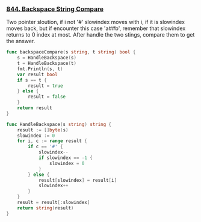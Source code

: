### [844. Backspace String Compare]

Two pointer sloution, if i not '#' slowindex moves with i, if it is slowindex moves back,
but if encounter this case 'a##b', remember that slowindex returns to 0 index at most.
After handle the two stings, compare them to get the answer.

```go
func backspaceCompare(s string, t string) bool {
	s = HandleBackspace(s)
	t = HandleBackspace(t)
	fmt.Println(s, t)
	var result bool
	if s == t {
		result = true
	} else {
		result = false
	}
	return result
}

func HandleBackspace(s string) string {
	result := []byte(s)
	slowindex := 0
	for i, c := range result {
		if c == '#' {
			slowindex--
			if slowindex == -1 {
				slowindex = 0
			}
		} else {
			result[slowindex] = result[i]
			slowindex++
		}
	}
	result = result[:slowindex]
	return string(result)
}
```

[844. Backspace String Compare]: https://leetcode.com/problems/backspace-string-compare/